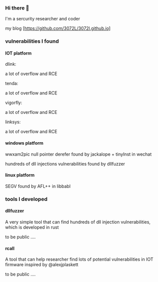 ### Hi there 👋

<!--
**3072L/3072L** is a ✨ _special_ ✨ repository because its `README.md` (this file) appears on your GitHub profile.

Here are some ideas to get you started:

- 🔭 I’m currently working on ...
- 🌱 I’m currently learning ...
- 👯 I’m looking to collaborate on ...
- 🤔 I’m looking for help with ...
- 💬 Ask me about ...
- 📫 How to reach me: ...
- 😄 Pronouns: ...
- ⚡ Fun fact: ...
-->


I'm a sercurity researcher and coder

my blog [https://github.com/3072L/3072l.github.io]

###  vulnerabilities I found


#### IOT platform

dlink:

a lot of overflow and RCE

tenda:

a lot of overflow and RCE

vigorfly:

a lot of overflow and RCE

linksys:

a lot of overflow and RCE


#### windows platform


wwxam2pic null pointer derefer found by jackalope + tinyInst in wechat


hundreds of dll injections vulnerabilities found by dllfuzzer

#### linux platform


SEGV found by AFL++ in libbabl


### tools I developed


#### dllfuzzer

A very simple tool that can find hundreds of dll injection vulnerabilities, which is developed in rust

to be public ....

#### rcall

A tool that can help researcher find  lots of potential  vulnerabilities in IOT firmware inspired by @alexjplaskett

to be public ....
